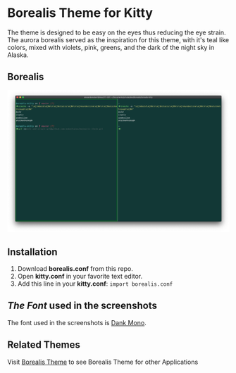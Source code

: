 # Borealis Theme for Kitty

The theme is designed to be easy on the eyes thus reducing the eye strain. The
aurora borealis served as the inspiration for this theme, with it's teal like
colors, mixed with violets, pink, greens, and the dark of the night sky in
Alaska.

## Borealis

![Borealis Kitty Screenshot](https://github.com/eckertalex/borealis-kitty/raw/main/borealis-kitty.png)

## Installation

1. Download **borealis.conf** from this repo.
1. Open **kitty.conf** in your favorite text editor.
1. Add this line in your **kitty.conf**: `import borealis.conf`

## _The Font_ used in the screenshots

The font used in the screenshots is [Dank Mono](https://dank.sh/).

## Related Themes

Visit [Borealis Theme](https://github.com/eckertalex/borealis-theme) to see
Borealis Theme for other Applications
